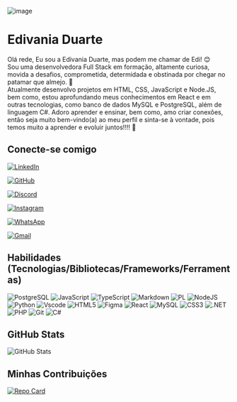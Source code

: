 

![image](https://github.com/Edivania88Duarte/Edivania88Duarte/assets/120994730/a6a71644-4f45-4d15-8b12-c62b8089fb3b)  


# Edivania Duarte
Olá rede, Eu sou a Edivania Duarte, mas podem me chamar de Edi! 😊
<br>
Sou uma desenvolvedora Full Stack em formação, altamente curiosa, movida a desafios, comprometida, determidada e obstinada por chegar no patamar que almejo. 🎯
<br>
Atualmente desenvolvo projetos em HTML, CSS, JavaScript e Node.JS, bem como, estou aprofundando meus conhecimentos em React e em outras tecnologias, como banco de dados MySQL e PostgreSQL, além de linguagem C#. Adoro aprender e ensinar, bem como, amo criar conexões, então seja muito bem-vindo(a) ao meu perfil e sinta-se à vontade, pois temos muito a aprender e evoluir juntos!!!! :rocket:

## Conecte-se comigo
[![LinkedIn](https://img.shields.io/badge/LinkedIn-b80671?style=for-the-badge&logo=linkedin&logoColor=white)](https://www.linkedin.com/in/edivania-duarte/)

[![GitHub](https://img.shields.io/badge/GitHub-b80671?style=for-the-badge&logo=github&logoColor=white)](https://github.com/edivania88duarte)

[![Discord](https://img.shields.io/badge/Discord-b80671?style=for-the-badge&logo=discord&logoColor=white)](https://discord.com/channels/@edivania88duarte/)

[![Instagram](https://img.shields.io/badge/-Instagram-b80671?style=for-the-badge&logo=instagram&logoColor=white)](https://www.instagram.com/edivania_duarte/)

[![WhatsApp](https://img.shields.io/badge/WhatsApp-b80671?style=for-the-badge&logo=whatsapp&logoColor=white)](https://wa.me/+5585997968284)

[![Gmail](https://img.shields.io/badge/Gmail-b80671?style=for-the-badge&logo=gmail&logoColor=fff)](mailto:edivania.duarte.dev@gmail.com)

## Habilidades (Tecnologias/Bibliotecas/Frameworks/Ferramentas)

![PostgreSQL](https://img.shields.io/badge/PostgreSQL-d08c8a?style=for-the-badge&logo=postgresql) ![JavaScript](https://img.shields.io/badge/JavaScript-d08c8a?style=for-the-badge&logo=javascript&logoColor=fff) ![TypeScript](https://img.shields.io/badge/TypeScript-d08c8a?style=for-the-badge&logo=typescript&logoColor=white) 
![Markdown](https://img.shields.io/badge/Markdown-d08c8a?style=for-the-badge&logo=markdown) ![PL](https://img.shields.io/badge/PL%2FSQL-d08c8a?style=for-the-badge&logo=oracle&logoColor=fff&labelColor=d08c8a&color=d08c8a) ![NodeJS](https://img.shields.io/badge/node.js-d08c8a?style=for-the-badge&logo=node.js&logoColor=white) 
![Python](https://img.shields.io/badge/python-d08c8a?style=for-the-badge&logo=python&logoColor=ffdd54) ![Vscode](https://img.shields.io/badge/Vscode-d08c8a?style=for-the-badge&logo=visual-studio-code&logoColor=white) ![HTML5](https://img.shields.io/badge/HTML5-d08c8a?style=for-the-badge&logo=html5&logoColor=white) ![Figma](https://img.shields.io/badge/Figma-d08c8a?style=for-the-badge&logo=figma&logoColor=figma) ![React](https://img.shields.io/badge/React-d08c8a?style=for-the-badge&logo=react&logoColor=61DAFB) ![MySQL](https://img.shields.io/badge/MySQL-d08c8a?style=for-the-badge&logo=mysql&logoColor=white) ![CSS3](https://img.shields.io/badge/CSS3-d08c8a?style=for-the-badge&logo=css3&logoColor=white) ![.NET](https://img.shields.io/badge/.NET-d08c8a?style=for-the-badge&logo=.net&logoColor=white) ![PHP](https://img.shields.io/badge/PHP-d08c8a?style=for-the-badge&logo=php&logoColor=white) ![Git](https://img.shields.io/badge/GIT-d08c8a?style=for-the-badge&logo=git&logoColor=white) ![C#](https://img.shields.io/badge/C%23-d08c8a?style=for-the-badge&logo=c-sharp&logoColor=white) 


## GitHub Stats

![GitHub Stats](https://github-readme-stats.vercel.app/api?username=Edivania88Duarte&theme=transparent&bg_color=000&border_color=b80671&show_icons=true&icon_color=b80671&title_color=b80671&text_color=FFF)


## Minhas Contribuições
[![Repo Card](https://github-readme-stats.vercel.app/api/pin/?username=Edivania88Duarte&repo=SEUREPOSITORIO&bg_color=000&border_color=b80671&show_icons=true&icon_color=b80671&title_color=b80671&text_color=FFF)](https://github.com/SEUUSERNAME/SEUREPOSITORIO)

